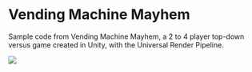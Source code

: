 # Vending Machine Mayhem
Sample code from Vending Machine Mayhem, a 2 to 4 player top-down versus game created in Unity, with the Universal Render Pipeline.

![](https://i.imgur.com/0lvWzG5.png)
